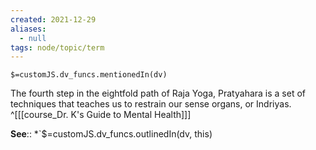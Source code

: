 ```yaml
---
created: 2021-12-29 
aliases:
  - null
tags: node/topic/term
---
```

`$=customJS.dv_funcs.mentionedIn(dv)`

The fourth step in the eightfold path of Raja Yoga, Pratyahara is a set of techniques that teaches us to restrain our sense organs, or Indriyas.
 ^[[[course_Dr. K's Guide to Mental Health]]]

**See**::
*`$=customJS.dv_funcs.outlinedIn(dv, this)